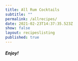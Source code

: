 ```yaml
---
title: All Rum Cocktails
subtitle: ""
permalink: /allrecipes/
date: 2021-02-23T14:37:35.523Z
show: false
layout: recipeslisting
published: true
---
```

#### *Enjoy!*